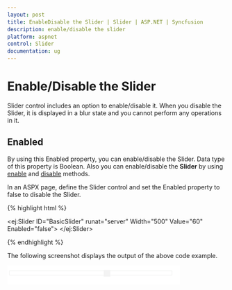 ```yaml
---
layout: post
title: EnableDisable the Slider | Slider | ASP.NET | Syncfusion
description: enable/disable the slider
platform: aspnet
control: Slider
documentation: ug
---
```


# Enable/Disable the Slider

Slider control includes an option to enable/disable it. When you disable the Slider, it is displayed in a blur state and you cannot perform any operations in it.

## Enabled     

By using this Enabled property, you can enable/disable the Slider. Data type of this property is Boolean. Also you can enable/disable the **Slider** by using [enable](https://help.syncfusion.com/api/js/ejslider#methods:enable) and [disable](https://help.syncfusion.com/api/js/ejslider#methods:disable) methods.

In an ASPX page, define the Slider control and set the Enabled property to false to disable the Slider. 

{% highlight html %}

<ej:Slider ID="BasicSlider" runat="server" Width="500" Value="60" Enabled="false"> </ej:Slider>

{% endhighlight %}

The following screenshot displays the output of the above code example.

 ![](EnableDisable-the-Slider_images/EnableDisable-the-Slider_img1.png)



